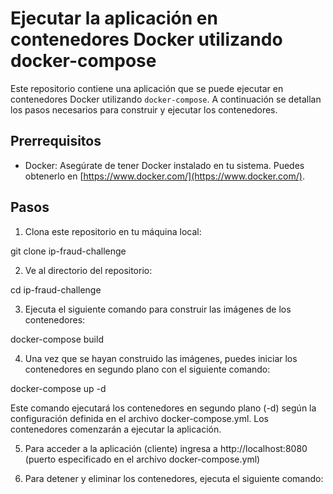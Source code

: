 # Ejecutar la aplicación en contenedores Docker utilizando docker-compose

Este repositorio contiene una aplicación que se puede ejecutar en contenedores Docker utilizando `docker-compose`. A continuación se detallan los pasos necesarios para construir y ejecutar los contenedores.

## Prerrequisitos

- Docker: Asegúrate de tener Docker instalado en tu sistema. Puedes obtenerlo en [https://www.docker.com/](https://www.docker.com/).

## Pasos

1. Clona este repositorio en tu máquina local:
 
  git clone ip-fraud-challenge
  
2. Ve al directorio del repositorio:

 cd ip-fraud-challenge
 
3. Ejecuta el siguiente comando para construir las imágenes de los contenedores:

 docker-compose build
 
4. Una vez que se hayan construido las imágenes, puedes iniciar los contenedores en segundo plano con el siguiente comando:

 docker-compose up -d

Este comando ejecutará los contenedores en segundo plano (-d) según la configuración definida en el archivo docker-compose.yml. Los contenedores comenzarán a ejecutar la aplicación.

5. Para acceder a la aplicación (cliente) ingresa a http://localhost:8080 (puerto especificado en el archivo docker-compose.yml)

6. Para detener y eliminar los contenedores, ejecuta el siguiente comando:





